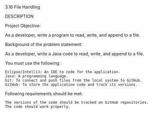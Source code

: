 3.16 File Handling

DESCRIPTION

Project Objective:

As a developer, write a program to read, write, and append to a file.

 

Background of the problem statement:

As a developer, write a Java code to read, write, and append to a file.

 

You must use the following:

    Eclipse/IntelliJ: An IDE to code for the application.
    Java: A programming language.
    Git: To connect and push files from the local system to GitHub.
    GitHub: To store the application code and track its versions. 

 

Following requirements should be met:

    The versions of the code should be tracked on GitHub repositories.
    The code should work properly.


 
